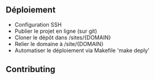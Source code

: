  ## Déploiement

 - Configuration SSH
 - Publier le projet en ligne (sur git)
 - Cloner le dépôt dans /sites/{DOMAIN}
 - Relier le domaine à /site/{DOMAIN}
 - Automatiser le déploiement via Makefile 'make deply'

 ## Contributing

 